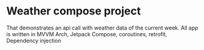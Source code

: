 # Weather compose project 

That demonstrates an api call with weather data of the current week. All app is written in MVVM Arch, Jetpack Compose, coroutines, retrofit, Dependency injection
